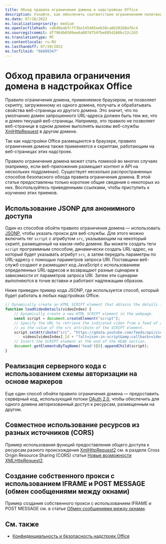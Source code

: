 ```yaml
---
title: Обход правила ограничения домена в надстройках Office
description: Узнайте, как обеспечить соответствие ограничениям политики одного источника с помощью JSONP, CORS, IFRAME и других методов.
ms.date: 07/18/2022
ms.localizationpriority: medium
ms.openlocfilehash: cd6d8eabfc7f3be145405eeb38ca6b202b0af6c4
ms.sourcegitcommit: df7964b6509ee6a807d754fbe895d160bc52c2d3
ms.translationtype: MT
ms.contentlocale: ru-RU
ms.lasthandoff: 07/20/2022
ms.locfileid: "66889347"
---
```

# <a name="addressing-same-origin-policy-limitations-in-office-add-ins"></a>Обход правила ограничения домена в надстройках Office

Правило ограничения домена, применяемое браузером, не позволяет скрипту, загруженному из одного домена, получать и обрабатывать свойства веб-страницы из другого домена. Это значит, что по умолчанию домен запрошенного URL-адреса должен быть тем же, что и домен текущей веб-страницы. Например, это правило не позволяет веб-странице в одном домене выполнять вызовы веб-службы [XmlHttpRequest](https://www.w3.org/TR/XMLHttpRequest/) в другом домене.

Так как надстройки Office размещаются в браузере, правило ограничения домена также применяется к скриптам, работающим на веб-страницах этих надстроек.

Правило ограничения домена может стать помехой во многих случаях (например, если веб-приложение размещает контент и API на нескольких поддоменах). Существует несколько распространенных способов безопасного обхода правила ограничения домена. В этой статье предоставлены только короткие общие сведения о некоторых из них. Воспользуйтесь приведенными ссылками, чтобы приступить к изучению этих приемов.

## <a name="use-jsonp-for-anonymous-access"></a>Использование JSONP для анонимного доступа

Один из способов обойти правило ограничения домена — использовать [JSONP](https://www.w3schools.com/js/js_json_jsonp.asp), чтобы указать прокси для веб-службы. Для этого можно включить тег `script` с атрибутом `src`, указывающим на некоторый скрипт, размещенный на каком-либо домене. Вы можете создать теги `script` программным способом, динамически создать URL-адрес, на который будет указывать атрибут `src`, а затем передать параметры по URL-адресу с помощью параметров запроса URI. Поставщики веб-служб создают и размещают код JavaScript с использованием определенных URL-адресов и возвращают разные сценарии в зависимости от параметров запроса URI. Затем эти сценарии выполняются в точке вставки и работают надлежащим образом.

Ниже приведен пример кода JSONP, где используется способ, который будет работать в любых надстройках Office.

```js
// Dynamically create an HTML SCRIPT element that obtains the details for the specified video.
function loadVideoDetails(videoIndex) {
    // Dynamically create a new HTML SCRIPT element in the webpage.
    const script = document.createElement("script");
    // Specify the URL to retrieve the indicated video from a feed of a current list of videos,
    // as the value of the src attribute of the SCRIPT element. 
    script.setAttribute("src", "https://gdata.youtube.com/feeds/api/videos/" + 
        videos[videoIndex].Id + "?alt=json-in-script&amp;callback=videoDetailsLoaded");
    // Insert the SCRIPT element at the end of the HEAD section.
    document.getElementsByTagName('head')[0].appendChild(script);
}
```

## <a name="implement-server-side-code-using-a-token-based-authorization-scheme"></a>Реализация серверного кода с использованием схемы авторизации на основе маркеров

Еще один способ обойти правило ограничения домена — предоставить серверный код, использующий потоки [OAuth 2.0](https://oauth.net/2/), чтобы обеспечить для одного домена авторизованный доступ к ресурсам, размещенным на другом.

## <a name="use-cross-origin-resource-sharing-cors"></a>Совместное использование ресурсов из разных источников (CORS)

Пример использования функций предоставления общего доступа к ресурсам разного происхождения [XmlHttpRequest2](https://dvcs.w3.org/hg/xhr/raw-file/tip/Overview.html) см. в разделе Cross Origin Resource Sharing (CORS) статьи [Новые возможности XMLHttpRequest2](https://www.html5rocks.com/en/tutorials/file/xhr2/).

## <a name="build-your-own-proxy-using-iframe-and-post-message-cross-window-messaging"></a>Создание собственного прокси с использованием IFRAME и POST MESSAGE (обмен сообщениями между окнами)

Пример создания собственного прокси с использованием IFRAME и POST MESSAGE см. в статье [Обмен сообщениями между окнами](http://ejohn.org/blog/cross-window-messaging/).

## <a name="see-also"></a>См. также

- [Конфиденциальность и безопасность надстроек Office](../concepts/privacy-and-security.md)
